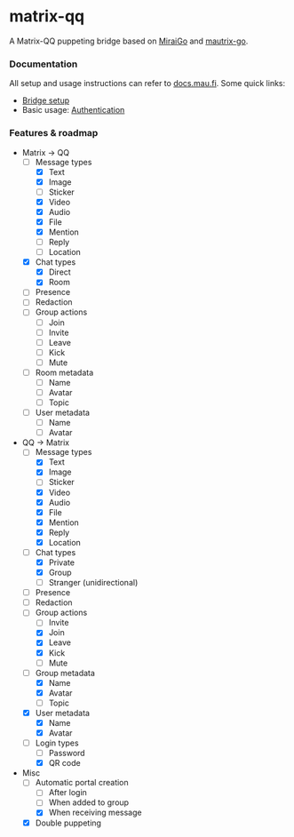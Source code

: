 # matrix-qq
A Matrix-QQ puppeting bridge based on [MiraiGo](https://github.com/Mrs4s/MiraiGo) and [mautrix-go](https://github.com/mautrix/go).

### Documentation

All setup and usage instructions can refer to [docs.mau.fi]. Some quick links:

[docs.mau.fi]: https://docs.mau.fi/bridges/go/whatsapp/index.html

* [Bridge setup](https://docs.mau.fi/bridges/go/setup.html)
* Basic usage: [Authentication](https://docs.mau.fi/bridges/go/whatsapp/authentication.html)

### Features & roadmap

* Matrix → QQ
  * [ ] Message types
    * [x] Text
	* [x] Image
	* [ ] Sticker
	* [x] Video
	* [x] Audio
    * [x] File
    * [x] Mention
    * [ ] Reply
    * [ ] Location
  * [x] Chat types
	* [x] Direct
	* [x] Room
  * [ ] Presence
  * [ ] Redaction
  * [ ] Group actions
    * [ ] Join
    * [ ] Invite
    * [ ] Leave
    * [ ] Kick
	* [ ] Mute
  * [ ] Room metadata
    * [ ] Name
    * [ ] Avatar
    * [ ] Topic
  * [ ] User metadata
    * [ ] Name
    * [ ] Avatar

* QQ → Matrix
  * [ ] Message types
    * [x] Text
	* [x] Image
	* [ ] Sticker
	* [x] Video
	* [x] Audio
    * [x] File
    * [x] Mention
    * [x] Reply
    * [x] Location
  * [ ] Chat types
    * [x] Private
    * [x] Group
    * [ ] Stranger (unidirectional)
  * [ ] Presence
  * [ ] Redaction
  * [ ] Group actions
    * [ ] Invite
    * [x] Join
    * [x] Leave
    * [x] Kick
	* [ ] Mute
  * [ ] Group metadata
    * [x] Name
    * [x] Avatar
	* [ ] Topic
  * [x] User metadata
    * [x] Name
    * [x] Avatar
  * [ ] Login types
	* [ ] Password
	* [x] QR code

* Misc
  * [ ] Automatic portal creation
    * [ ] After login
    * [ ] When added to group
    * [x] When receiving message
  * [x] Double puppeting

